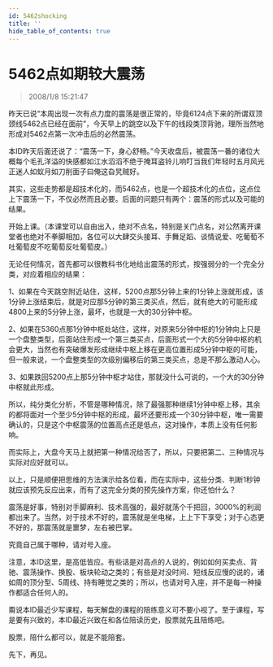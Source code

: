 ```yaml
---
id: 5462shocking 
title: ''
hide_table_of_contents: true
---
```


# 5462点如期较大震荡

> 2008/1/8 15:21:47

<div style={{color: '#009900', fontWeight: '500', fontSize: '18px'}}>

昨天已说“本周出现一次有点力度的震荡是很正常的，毕竟6124点下来的所谓双顶颈线5462点已经在面前”，今天早上的跳空以及下午的线段类顶背驰，理所当然地形成对5462点第一次冲击后的必然震荡。
 
本ID昨天后面还说了：“震荡一下，身心舒畅。”今天收盘后，被震荡一番的诸位大概每个毛孔洋溢的快感都如江水滔滔不绝于掩耳盗铃儿响叮当我们年轻时五月风光正迷人如蚁月如刀削面子曰俺这旮旯贼好。
 
其实，这些走势都是超技术化的，而5462点，也是一个超技术化的点位，这点位上下震荡一下，不仅必然而且必要。后面的问题只有两个：震荡的形式以及可能的结果。
 
开始上课。（本课堂可以自由出入，绝对不点名，特别是关门点名，对公然离开课堂者也绝对不拳脚相加，各位可以大肆交头接耳、手舞足蹈、谈情说爱、吃葡萄不吐葡萄皮不吃葡萄反吐葡萄皮。）
 
无论任何情况，首先都可以很教科书化地给出震荡的形式，按强弱分的一个完全分类，对应着相应的结果：
 
1、如果在今天跳空附近站住，这样，5200点那5分钟上来的1分钟上涨就形成，该1分钟上涨结束后，就是对应那5分钟的第三类买点，然后，就有绝大的可能形成4800上来的5分钟上涨，最坏，也就是一大的30分钟中枢。
 
2、如果在5360点那1分钟中枢处站住，这样，对原来5分钟中枢的1分钟向上只是一个盘整类型，后面站住形成一个第三类买点，后面形式一个大的5分钟中枢的机会更大，当然也有突破爆发形成继续中枢上移在更高位置形成5分钟中枢的可能，但一般来说，一个盘整类型的次级别偏移后的第三类买点，总是不那么激动人心。
 
3、如果跌回5200点上那5分钟中枢才站住，那就没什么可说的，一个大的30分钟中枢就此形成。
 
所以，纯分类化分析，不管是哪种情况，除了最强那种继续1分钟中枢上移，其余的都将面对一个至少5分钟中枢的形成，最坏还要形成一个30分钟中枢，唯一需要确认的，只是这个中枢震荡的位置高点还是低点，这对操作，本质上没有任何影响。
 
而实际上，大盘今天马上就把第一种情况给否了，所以，只要把第二、三种情况与实际对应好就可以。
 
以上，只是顺便把思维的方法演示给各位看，而在实际中，这些分类、判断1秒钟就应该预先反应出来，而有了这完全分类的预先操作方案，你还怕什么？
 
震荡是好事，特别对手脚麻利、技术高强的，最好就荡个千把回，3000%的利润都出来了。当然，对于技术不好的，震荡就是坐电梯，上上下下享受；对于心态更不好的，那震荡就是噩梦，左右被巴掌。
 
究竟自己属于哪种，请对号入座。
 
注意，本ID这里，是高低皆应。有些话是对高点的人说的，例如如何买卖点、背驰、震荡操作、换股、板块轮动之类的；有些是对没时间、短线反应慢的说的，诸如周的顶分型、5周线、持有睡觉之类的；所以，也请对号入座，并不是每一种操作都适合任何人的。
 
甭说本ID最近少写课程，每天解盘的课程的陪练意义可不要小视了。至于课程，写是要有兴致的，本ID最近兴致在和各位陪读历史，股票就先且陪练吧。
 
股票，陪什么都可以，就是不能陪套。
 
先下，再见。
</div>